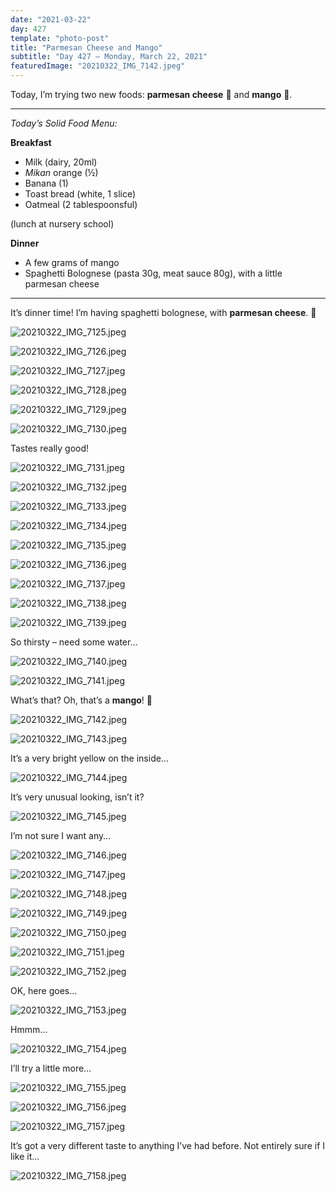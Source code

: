 ```yaml
---
date: "2021-03-22"
day: 427
template: "photo-post"
title: "Parmesan Cheese and Mango"
subtitle: "Day 427 – Monday, March 22, 2021"
featuredImage: "20210322_IMG_7142.jpeg"
---
```


Today, I’m trying two new foods: <b>parmesan cheese</b> 🧀 and <b>mango</b> 🥭.

<hr />

_Today’s Solid Food Menu:_

**Breakfast**

- Milk (dairy, 20ml)
- *Mikan* orange (½)
- Banana (1)
- Toast bread (white, 1 slice)
- Oatmeal (2 tablespoonsful)

(lunch at nursery school)

**Dinner**

- A few grams of mango
- Spaghetti Bolognese (pasta 30g, meat sauce 80g), with a little parmesan cheese

<hr />

It’s dinner time! I’m having spaghetti bolognese, with <b>parmesan cheese</b>. 🧀

![20210322_IMG_7125.jpeg](20210322_IMG_7125.jpeg)

![20210322_IMG_7126.jpeg](20210322_IMG_7126.jpeg)

![20210322_IMG_7127.jpeg](20210322_IMG_7127.jpeg)

![20210322_IMG_7128.jpeg](20210322_IMG_7128.jpeg)

![20210322_IMG_7129.jpeg](20210322_IMG_7129.jpeg)

![20210322_IMG_7130.jpeg](20210322_IMG_7130.jpeg)

Tastes really good!

![20210322_IMG_7131.jpeg](20210322_IMG_7131.jpeg)

![20210322_IMG_7132.jpeg](20210322_IMG_7132.jpeg)

![20210322_IMG_7133.jpeg](20210322_IMG_7133.jpeg)

![20210322_IMG_7134.jpeg](20210322_IMG_7134.jpeg)

![20210322_IMG_7135.jpeg](20210322_IMG_7135.jpeg)

![20210322_IMG_7136.jpeg](20210322_IMG_7136.jpeg)

![20210322_IMG_7137.jpeg](20210322_IMG_7137.jpeg)

![20210322_IMG_7138.jpeg](20210322_IMG_7138.jpeg)

![20210322_IMG_7139.jpeg](20210322_IMG_7139.jpeg)

So thirsty – need some water…

![20210322_IMG_7140.jpeg](20210322_IMG_7140.jpeg)

![20210322_IMG_7141.jpeg](20210322_IMG_7141.jpeg)

What’s that? Oh, that’s a <b>mango</b>! 🥭

![20210322_IMG_7142.jpeg](20210322_IMG_7142.jpeg)

![20210322_IMG_7143.jpeg](20210322_IMG_7143.jpeg)

It’s a very bright yellow on the inside…

![20210322_IMG_7144.jpeg](20210322_IMG_7144.jpeg)

It’s very unusual looking, isn’t it?

![20210322_IMG_7145.jpeg](20210322_IMG_7145.jpeg)

I’m not sure I want any…

![20210322_IMG_7146.jpeg](20210322_IMG_7146.jpeg)

![20210322_IMG_7147.jpeg](20210322_IMG_7147.jpeg)

![20210322_IMG_7148.jpeg](20210322_IMG_7148.jpeg)

![20210322_IMG_7149.jpeg](20210322_IMG_7149.jpeg)

![20210322_IMG_7150.jpeg](20210322_IMG_7150.jpeg)

![20210322_IMG_7151.jpeg](20210322_IMG_7151.jpeg)

![20210322_IMG_7152.jpeg](20210322_IMG_7152.jpeg)

OK, here goes…

![20210322_IMG_7153.jpeg](20210322_IMG_7153.jpeg)

Hmmm…

![20210322_IMG_7154.jpeg](20210322_IMG_7154.jpeg)

I’ll try a little more…

![20210322_IMG_7155.jpeg](20210322_IMG_7155.jpeg)

![20210322_IMG_7156.jpeg](20210322_IMG_7156.jpeg)

![20210322_IMG_7157.jpeg](20210322_IMG_7157.jpeg)

It’s got a very different taste to anything I’ve had before. Not entirely sure if I like it…

![20210322_IMG_7158.jpeg](20210322_IMG_7158.jpeg)
